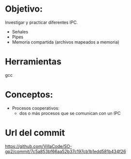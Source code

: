 # Objetivo:
Investigar y practicar diferentes IPC.
+ Señales
+ Pipes
+ Memoria compartida (archivos mapeados a memoria)

# Herramientas
gcc

# Conceptos:

+ Procesos cooperativos:
  + dos o más procesos que se comunican con un IPC

# Url del commit
https://github.com/VillaCode/SO-gp2/commit/7c5a853bf66aa52b37c197cb1b1edd581b434f26
